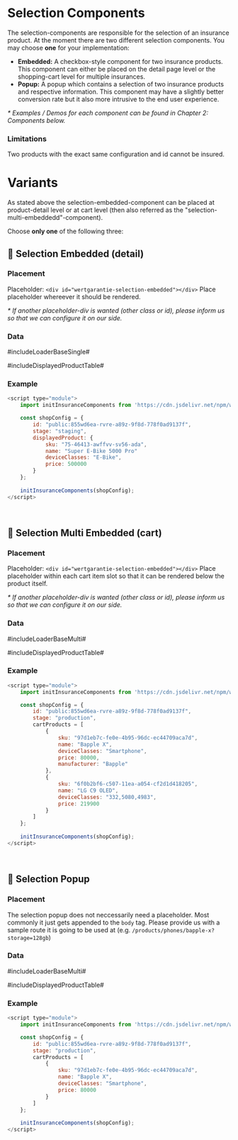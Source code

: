 # Selection Components

The selection-components are responsible for the selection of an insurance product. At the moment there are two different selection components. You may choose **one** for your implementation:

* __Embedded:__ A checkbox-style component for two insurance products. This component can either be placed on the detail page level or the shopping-cart level for multiple insurances.
* __Popup:__ A popup which contains a selection of two insurance products and respective information. This component may have a slightly better conversion rate but it also more intrusive to the end user experience.

_* Examples / Demos for each component can be found in *Chapter 2: Components* below._

### Limitations
Two products with the exact same configuration and id cannot be insured.

# Variants
As stated above the selection-embedded-component can be placed at product-detail level or at cart level (then also referred as the "selection-multi-embeddedd"-component).

Choose __only one__ of the following three:



## 🔹 Selection Embedded (detail)

### Placement
Placeholder: ```<div id="wertgarantie-selection-embedded"></div>```
Place placeholder whereever it should be rendered.


_* If another placeholder-div is wanted (other class or id), please inform us so that we can configure it on our side._

### Data

#includeLoaderBaseSingle#

#includeDisplayedProductTable#

### Example
```js
<script type="module">
    import initInsuranceComponents from 'https://cdn.jsdelivr.net/npm/wertgarantie-component-loader@1/dist/wertgarantieLoader.min.js';

    const shopConfig = {
        id: "public:855wd6ea-rvre-a89z-9f8d-778f0ad9137f", 
        stage: "staging",
        displayedProduct: {
            sku: "75-46413-awffvv-sv56-ada",
            name: "Super E-Bike 5000 Pro"
            deviceClasses: "E-Bike",
            price: 500000
        }
    };
    
    initInsuranceComponents(shopConfig);
</script>
```

<br>



## 🔹 Selection Multi Embedded (cart)
### Placement
Placeholder: ```<div id="wertgarantie-selection-embedded"></div>```
Place placeholder within each cart item slot so that it can be rendered below the product itself.

_* If another placeholder-div is wanted (other class or id), please inform us so that we can configure it on our side._

### Data

#includeLoaderBaseMulti#

#includeDisplayedProductTable#

### Example
```js
<script type="module">
    import initInsuranceComponents from 'https://cdn.jsdelivr.net/npm/wertgarantie-component-loader@1/dist/wertgarantieLoader.min.js';

    const shopConfig = {
        id: "public:855wd6ea-rvre-a89z-9f8d-778f0ad9137f", 
        stage: "production",
        cartProducts = [
            {
                sku: "97d1eb7c-fe0e-4b95-96dc-ec44709aca7d",
                name: "Bapple X",
                deviceClasses: "Smartphone",
                price: 80000,
                manufacturer: "Bapple"
            },
            {
                sku: "6f0b2bf6-c507-11ea-a054-cf2d1d418205",
                name: "LG C9 OLED",
                deviceClasses: "332,5080,4983",
                price: 219900
            }
        ]
    };
    
    initInsuranceComponents(shopConfig);
</script>
```

<br>




## 🔹 Selection Popup
### Placement
The selection popup does not neccessarily need a placeholder. Most commonly it just gets appended to the ```body``` tag. Please provide us with a sample route it is going to be used at (e.g. ```/products/phones/bapple-x?storage=128gb```)

### Data

#includeLoaderBaseMulti#

#includeDisplayedProductTable#

### Example
```js
<script type="module">
    import initInsuranceComponents from 'https://cdn.jsdelivr.net/npm/wertgarantie-component-loader@1/dist/wertgarantieLoader.min.js';

    const shopConfig = {
        id: "public:855wd6ea-rvre-a89z-9f8d-778f0ad9137f", 
        stage: "production",
        cartProducts = [
            {
                sku: "97d1eb7c-fe0e-4b95-96dc-ec44709aca7d",
                name: "Bapple X",
                deviceClasses: "Smartphone",
                price: 80000
            }
        ]
    };
    
    initInsuranceComponents(shopConfig);
</script>
```











